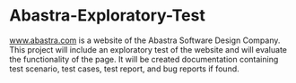 # Abastra-Exploratory-Test
www.abastra.com is a website of the Abastra Software Design Company. This project will include an exploratory test of the website and will evaluate the functionality of the page. It will be created documentation containing test scenario, test cases, test report, and bug reports if found.
